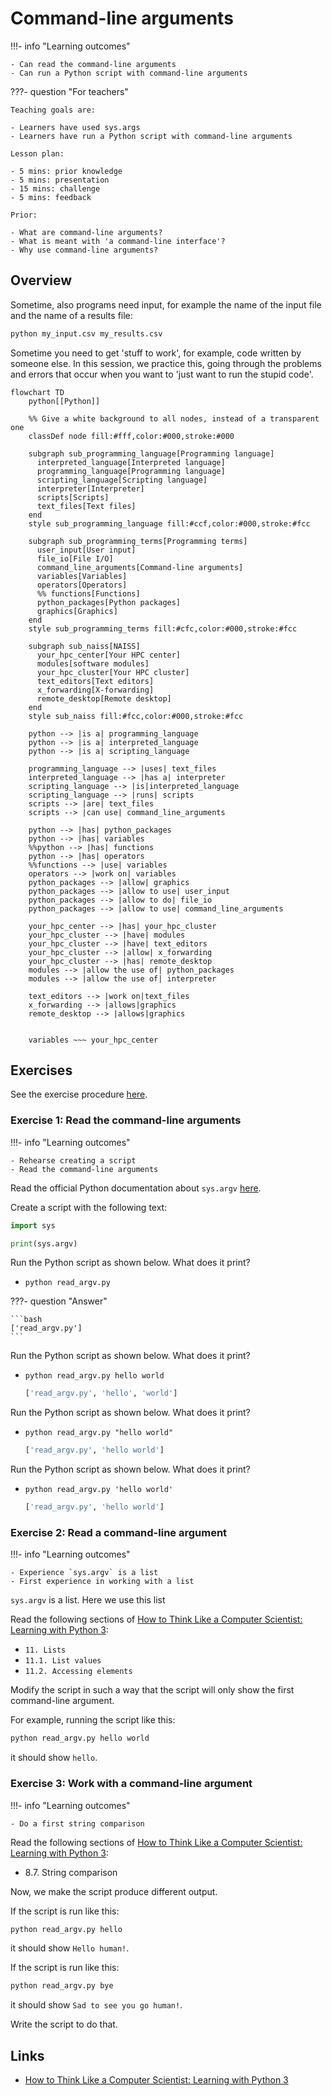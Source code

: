 # Command-line arguments

!!!- info "Learning outcomes"

    - Can read the command-line arguments
    - Can run a Python script with command-line arguments

???- question "For teachers"

    Teaching goals are:

    - Learners have used sys.args
    - Learners have run a Python script with command-line arguments

    Lesson plan:

    - 5 mins: prior knowledge
    - 5 mins: presentation
    - 15 mins: challenge
    - 5 mins: feedback

    Prior:

    - What are command-line arguments?
    - What is meant with 'a command-line interface'?
    - Why use command-line arguments?

## Overview

Sometime, also programs need input, for example
the name of the input file and the name of a results file:

```bash
python my_input.csv my_results.csv
```

Sometime you need to get 'stuff to work', for example,
code written by someone else.
In this session, we practice this,
going through the problems and errors that occur
when you want to 'just want to run the stupid code'.

```mermaid
flowchart TD
    python[[Python]]

    %% Give a white background to all nodes, instead of a transparent one
    classDef node fill:#fff,color:#000,stroke:#000

    subgraph sub_programming_language[Programming language]
      interpreted_language[Interpreted language]
      programming_language[Programming language]
      scripting_language[Scripting language]
      interpreter[Interpreter]
      scripts[Scripts]
      text_files[Text files]
    end
    style sub_programming_language fill:#ccf,color:#000,stroke:#fcc

    subgraph sub_programming_terms[Programming terms]
      user_input[User input]
      file_io[File I/O]
      command_line_arguments[Command-line arguments]
      variables[Variables]
      operators[Operators]
      %% functions[Functions]
      python_packages[Python packages]
      graphics[Graphics]
    end 
    style sub_programming_terms fill:#cfc,color:#000,stroke:#fcc

    subgraph sub_naiss[NAISS]
      your_hpc_center[Your HPC center]
      modules[software modules]
      your_hpc_cluster[Your HPC cluster]
      text_editors[Text editors]
      x_forwarding[X-forwarding]
      remote_desktop[Remote desktop]
    end
    style sub_naiss fill:#fcc,color:#000,stroke:#fcc

    python --> |is a| programming_language
    python --> |is a| interpreted_language
    python --> |is a| scripting_language

    programming_language --> |uses| text_files
    interpreted_language --> |has a| interpreter
    scripting_language --> |is|interpreted_language
    scripting_language --> |runs| scripts
    scripts --> |are| text_files
    scripts --> |can use| command_line_arguments

    python --> |has| python_packages
    python --> |has| variables
    %%python --> |has| functions
    python --> |has| operators
    %%functions --> |use| variables
    operators --> |work on| variables
    python_packages --> |allow| graphics
    python_packages --> |allow to use| user_input
    python_packages --> |allow to do| file_io
    python_packages --> |allow to use| command_line_arguments

    your_hpc_center --> |has| your_hpc_cluster
    your_hpc_cluster --> |have| modules
    your_hpc_cluster --> |have| text_editors
    your_hpc_cluster --> |allow| x_forwarding
    your_hpc_cluster --> |has| remote_desktop
    modules --> |allow the use of| python_packages
    modules --> |allow the use of| interpreter

    text_editors --> |work on|text_files
    x_forwarding --> |allows|graphics
    remote_desktop --> |allows|graphics
    

    variables ~~~ your_hpc_center
```


## Exercises

See the exercise procedure [here](../misc/exercise_procedure.md).

### Exercise 1: Read the command-line arguments

!!!- info "Learning outcomes"

    - Rehearse creating a script
    - Read the command-line arguments

Read the official Python documentation about `sys.argv` [here](https://docs.python.org/3/library/sys.html#sys.argv).

Create a script with the following text:

``` python title="read_argv.py"
import sys

print(sys.argv)
```

Run the Python script as shown below. What does it print?

- `python read_argv.py`

???- question "Answer"

    ```bash
    ['read_argv.py']
    ```

Run the Python script as shown below. What does it print?

- `python read_argv.py hello world`

    ```bash
    ['read_argv.py', 'hello', 'world']
    ```

Run the Python script as shown below. What does it print?

- `python read_argv.py "hello world"`

    ```bash
    ['read_argv.py', 'hello world']
    ```

Run the Python script as shown below. What does it print?

- `python read_argv.py 'hello world'`

    ```bash
    ['read_argv.py', 'hello world']
    ```

### Exercise 2: Read a command-line argument

!!!- info "Learning outcomes"

    - Experience `sys.argv` is a list
    - First experience in working with a list

`sys.argv` is a list. Here we use this list

Read the following sections of
[How to Think Like a Computer Scientist: Learning with Python 3](https://openbookproject.net/thinkcs/python/english3e/index.html):

- `11. Lists`
- `11.1. List values`
- `11.2. Accessing elements`

Modify the script in such a way that the script will only show the first command-line
argument.

For example, running the script like this:

```bash
python read_argv.py hello world
```

it should show `hello`.

### Exercise 3: Work with a command-line argument

!!!- info "Learning outcomes"

    - Do a first string comparison

Read the following sections of
[How to Think Like a Computer Scientist: Learning with Python 3](https://openbookproject.net/thinkcs/python/english3e/index.html):

- 8.7. String comparison

Now, we make the script produce different output.

If the script is run like this:

```bash
python read_argv.py hello
```

it should show `Hello human!`.

If the script is run like this:

```bash
python read_argv.py bye
```

it should show `Sad to see you go human!`.

Write the script to do that.

## Links

- [How to Think Like a Computer Scientist: Learning with Python 3](https://openbookproject.net/thinkcs/python/english3e/index.html)
